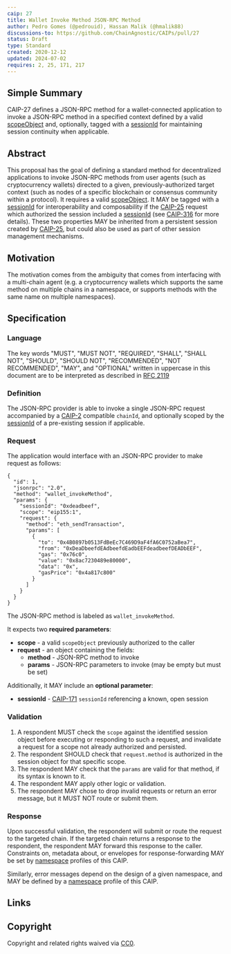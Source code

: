```yaml
---
caip: 27
title: Wallet Invoke Method JSON-RPC Method
author: Pedro Gomes (@pedrouid), Hassan Malik (@hmalik88)
discussions-to: https://github.com/ChainAgnostic/CAIPs/pull/27
status: Draft
type: Standard
created: 2020-12-12
updated: 2024-07-02
requires: 2, 25, 171, 217
---
```


## Simple Summary

CAIP-27 defines a JSON-RPC method for a wallet-connected application to invoke a
JSON-RPC method in a specified context defined by a valid
[scopeObject][CAIP-217] and, optionally, tagged with a [sessionId][CAIP-171] for
maintaining session continuity when applicable.

## Abstract

This proposal has the goal of defining a standard method for decentralized
applications to invoke JSON-RPC methods from user agents (such as cryptocurrency
wallets) directed to a given, previously-authorized target context (such as nodes
of a specific blockchain or consensus community within a protocol). It requires
a valid [scopeObject][CAIP-217]. It MAY be tagged with a [sessionId][CAIP-171]
for interoperability and composability if the [CAIP-25][] request which authorized the session included a [sessionId][CAIP-171] (see [CAIP-316][] for
more details). These two properties MAY be inherited from a persistent session
created by [CAIP-25][], but could also be used as part of other session
management mechanisms.

## Motivation

The motivation comes from the ambiguity that comes from interfacing with a
multi-chain agent (e.g. a cryptocurrency wallets which supports the same
method on multiple chains in a namespace, or supports methods with the same name
on multiple namespaces).

## Specification

### Language

The key words "MUST", "MUST NOT", "REQUIRED", "SHALL", "SHALL NOT", "SHOULD",
"SHOULD NOT", "RECOMMENDED", "NOT RECOMMENDED", "MAY", and "OPTIONAL" written in
uppercase in this document are to be interpreted as described in [RFC
2119][]

### Definition

The JSON-RPC provider is able to invoke a single JSON-RPC request accompanied by
a [CAIP-2][] compatible `chainId`, and optionally scoped by the
[sessionId][CAIP-171] of a pre-existing session if applicable.

### Request

The application would interface with an JSON-RPC provider to make request as
follows:

```jsonc
{
  "id": 1,
  "jsonrpc": "2.0",
  "method": "wallet_invokeMethod",
  "params": {
    "sessionId": "0xdeadbeef",
    "scope": "eip155:1",
    "request": {
      "method": "eth_sendTransaction",
      "params": [
        {
          "to": "0x4B0897b0513FdBeEc7C469D9aF4fA6C0752aBea7",
          "from": "0xDeaDbeefdEAdbeefdEadbEEFdeadbeefDEADbEEF",
          "gas": "0x76c0",
          "value": "0x8ac7230489e80000",
          "data": "0x",
          "gasPrice": "0x4a817c800"
        }
      ]
    }
  }
}
```

The JSON-RPC method is labeled as `wallet_invokeMethod`.

It expects two **required parameters**:

- **scope** - a valid `scopeObject` previously authorized to the caller
- **request** - an object containing the fields:
  - **method** - JSON-RPC method to invoke
  - **params** - JSON-RPC parameters to invoke (may be empty but must be set)

Additionally, it MAY include an **optional parameter**:

- **sessionId** - [CAIP-171][] `sessionId` referencing a known, open session

### Validation

1. A respondent MUST check the `scope` against the identified session object
   before executing or responding to such a request, and invalidate a request
   for a scope not already authorized and persisted.
2. The respondent SHOULD check that `request.method` is authorized in the
   session object for that specific scope.
3. The respondent MAY check that the `params` are valid for that method, if its
   syntax is known to it.
4. The respondent MAY apply other logic or validation.
5. The respondent MAY chose to drop invalid requests or return an error message,
   but it MUST NOT route or submit them.

### Response

Upon successful validation, the respondent will submit or route the request to
the targeted chain. If the targeted chain returns a response to the
respondent, the respondent MAY forward this response to the caller. Constraints
on, metadata about, or envelopes for response-forwarding MAY be set by
[namespace][namespaces] profiles of this CAIP.

Similarly, error messages depend on the design of a given namespace, and MAY be
defined by a [namespace][namespaces] profile of this CAIP.

## Links

[CAIP-2]: https://chainagnostic.org/CAIPs/caip-2
[CAIP-25]: https://chainagnostic.org/CAIPs/caip-25
[CAIP-171]: https://chainagnostic.org/CAIPs/caip-171
[CAIP-217]: https://chainagnostic.org/CAIPs/caip-217
[CAIP-316]: https://chainagnostic.org/CAIPs/caip-316
[namespaces]: https://namespaces.chainagnostic.org/
[RFC 2119]: https://www.ietf.org/rfc/rfc2119.txt

## Copyright

Copyright and related rights waived via [CC0](../LICENSE).
